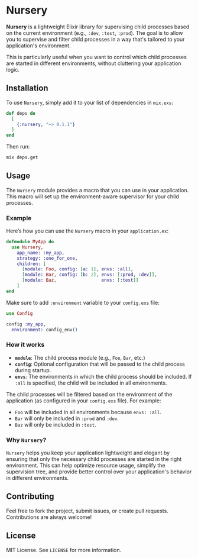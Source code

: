 # Nursery

**Nursery** is a lightweight Elixir library for supervising child processes based on the current environment (e.g., `:dev`, `:test`, `:prod`). The goal is to allow you to supervise and filter child processes in a way that's tailored to your application's environment.

This is particularly useful when you want to control which child processes are started in different environments, without cluttering your application logic.

## Installation

To use `Nursery`, simply add it to your list of dependencies in `mix.exs`:

```elixir
def deps do
  [
    {:nursery, "~> 0.1.1"}
  ]
end
```

Then run:

```sh
mix deps.get
```

## Usage

The `Nursery` module provides a macro that you can use in your application. This macro will set up the environment-aware supervisor for your child processes. 

### Example

Here’s how you can use the `Nursery` macro in your `application.ex`:

```elixir
defmodule MyApp do
  use Nursery, 
    app_name: :my_app,
    strategy: :one_for_one,
    children: [
      [module: Foo, config: [a: 1], envs: :all],
      [module: Bar, config: [b: 2], envs: [:prod, :dev]],
      [module: Baz,                 envs: [:test]]
    ]
end
```

Make sure to add `:environment` variable to your `config.exs` file:

```elixir
use Config

config :my_app,
  environment: config_env()
```

### How it works

- **`module`**: The child process module (e.g., `Foo`, `Bar`, etc.)
- **`config`**: Optional configuration that will be passed to the child process during startup.
- **`envs`**: The environments in which the child process should be included. If `:all` is specified, the child will be included in all environments.

The child processes will be filtered based on the environment of the application (as configured in your `config.exs` file). For example:
- `Foo` will be included in all environments because `envs: :all`.
- `Bar` will only be included in `:prod` and `:dev`.
- `Baz` will only be included in `:test`.

### Why `Nursery`?

`Nursery` helps you keep your application lightweight and elegant by ensuring that only the necessary child processes are started in the right environment. This can help optimize resource usage, simplify the supervision tree, and provide better control over your application's behavior in different environments.

## Contributing

Feel free to fork the project, submit issues, or create pull requests. Contributions are always welcome!

## License

MIT License. See `LICENSE` for more information.

